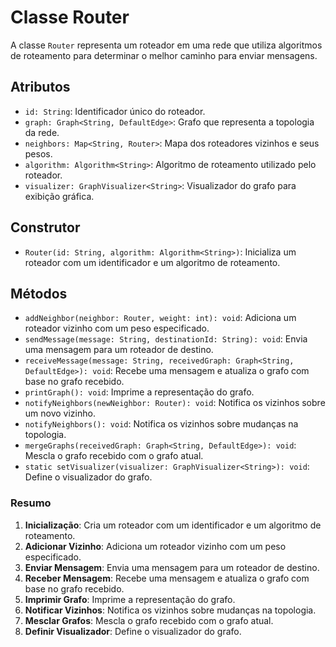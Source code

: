 # Classe Router

A classe `Router` representa um roteador em uma rede que utiliza algoritmos de roteamento para determinar o melhor caminho para enviar mensagens.

## Atributos

- `id: String`: Identificador único do roteador.
- `graph: Graph<String, DefaultEdge>`: Grafo que representa a topologia da rede.
- `neighbors: Map<String, Router>`: Mapa dos roteadores vizinhos e seus pesos.
- `algorithm: Algorithm<String>`: Algoritmo de roteamento utilizado pelo roteador.
- `visualizer: GraphVisualizer<String>`: Visualizador do grafo para exibição gráfica.

## Construtor

- `Router(id: String, algorithm: Algorithm<String>)`: Inicializa um roteador com um identificador e um algoritmo de roteamento.

## Métodos

- `addNeighbor(neighbor: Router, weight: int): void`: Adiciona um roteador vizinho com um peso especificado.
- `sendMessage(message: String, destinationId: String): void`: Envia uma mensagem para um roteador de destino.
- `receiveMessage(message: String, receivedGraph: Graph<String, DefaultEdge>): void`: Recebe uma mensagem e atualiza o grafo com base no grafo recebido.
- `printGraph(): void`: Imprime a representação do grafo.
- `notifyNeighbors(newNeighbor: Router): void`: Notifica os vizinhos sobre um novo vizinho.
- `notifyNeighbors(): void`: Notifica os vizinhos sobre mudanças na topologia.
- `mergeGraphs(receivedGraph: Graph<String, DefaultEdge>): void`: Mescla o grafo recebido com o grafo atual.
- `static setVisualizer(visualizer: GraphVisualizer<String>): void`: Define o visualizador do grafo.

### Resumo

1. **Inicialização**: Cria um roteador com um identificador e um algoritmo de roteamento.
2. **Adicionar Vizinho**: Adiciona um roteador vizinho com um peso especificado.
3. **Enviar Mensagem**: Envia uma mensagem para um roteador de destino.
4. **Receber Mensagem**: Recebe uma mensagem e atualiza o grafo com base no grafo recebido.
5. **Imprimir Grafo**: Imprime a representação do grafo.
6. **Notificar Vizinhos**: Notifica os vizinhos sobre mudanças na topologia.
7. **Mesclar Grafos**: Mescla o grafo recebido com o grafo atual.
8. **Definir Visualizador**: Define o visualizador do grafo.